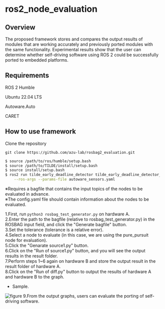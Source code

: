 # ros2_node_evaluation

## Overview

The proposed framework stores and compares the output results of modules that are working accurately and previously ported modules with the same functionality. Experimental results show that the user can determine whether self-driving software using ROS 2 could be successfully ported to embedded platforms.
  

## Requirements

ROS 2 Humble

Ubuntu 22.04 LTS

Autoware.Auto

CARET

## How to use framework

Clone the repository
```
git clone https://github.com/azu-lab/rosbag2_evaluation.git
```

```bash
$ source /path/to/ros/humble/setup.bash
$ source /path/to/TILDE/install/setup.bash
$ source install/setup.bash
$ ros2 run tilde_early_deadline_detector tilde_early_deadline_detector_node_exe \
    --ros-args --params-file autoware_sensors.yaml
```





※Requires a bagfile that contains the input topics of the nodes to be evaluated in advance.<br>
※The config.yaml file should contain information about the nodes to be evaluated.

1.First, run ```python3 rosbag_test_generator.py``` on hardware A.<br>
2.Enter the path to the bagfile (relative to rosbag_test_generator.py) in the ROSBAG input field, and click the "Generate bagfile" button.<br>
3.Set the tolerance (tolerance is a relative error).<br>
4.Select a node to evaluate (in this case, we are using the pure_pursuit node for evaluation).<br>
5.Click the "Genarate source1.py" button.<br>
6.Click on the "Run of source1.py" button, and you will see the output results in the result folder.<br>
7.Perform steps 1~6 again on hardware B and store the output result in the result folder of hardware A.<br>
8.Click on the "Run of diff.py" button to output the results of hardware A and hardware B to the graph.<br>
* Sample.
<img src="https://github.com/CPFL/ros2b2b/blob/main/src/result/diff_pure_vehicle_vehicle_command_front_wheel_angle_rad_page-0001.jpg" alt="figure" title="figure">
9.From the output graphs, users can evaluate the porting of self-driving software.<br>

